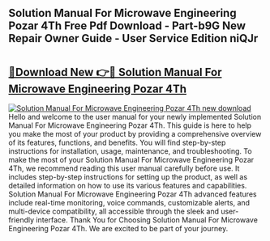 ## Solution Manual For Microwave Engineering Pozar 4Th Free Pdf Download - Part-b9G New Repair Owner Guide - User Service Edition niQJr

# <h2><a href="http://bc48609.oget.top/?id=Solution+Manual+For+Microwave+Engineering+Pozar+4Th">🔗Download New 👉🔴 Solution Manual For Microwave Engineering Pozar 4Th</a></h2>

[![Solution Manual For Microwave Engineering Pozar 4Th new download](https://i.imgur.com/5g1atiW.png)](http://bc48609.oget.top/?id=Solution+Manual+For+Microwave+Engineering+Pozar+4Th)
Hello and welcome to the user manual for your newly implemented Solution Manual For Microwave Engineering Pozar 4Th. This guide is here to help you make the most of your product by providing a comprehensive overview of its features, functions, and benefits. You will find step-by-step instructions for installation, usage, maintenance, and troubleshooting. To make the most of your Solution Manual For Microwave Engineering Pozar 4Th, we recommend reading this user manual carefully before use. It includes step-by-step instructions for setting up the product, as well as detailed information on how to use its various features and capabilities. Solution Manual For Microwave Engineering Pozar 4Th advanced features include real-time monitoring, voice commands, customizable alerts, and multi-device compatibility, all accessible through the sleek and user-friendly interface. Thank You for Choosing Solution Manual For Microwave Engineering Pozar 4Th. We are excited to be part of your journey.
